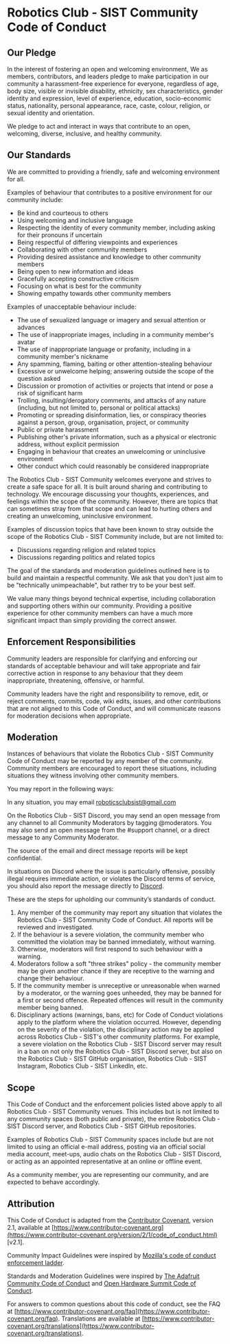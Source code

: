 # Robotics Club - SIST Community Code of Conduct

## Our Pledge

In the interest of fostering an open and welcoming environment, We as members, contributors, and leaders pledge to make participation in our community a harassment-free experience for everyone, regardless of age, body
size, visible or invisible disability, ethnicity, sex characteristics, gender
identity and expression, level of experience, education, socio-economic status,
nationality, personal appearance, race, caste, colour, religion, or sexual
identity and orientation.

We pledge to act and interact in ways that contribute to an open, welcoming,
diverse, inclusive, and healthy community.

## Our Standards

We are committed to providing a friendly, safe and welcoming environment for
all.

Examples of behaviour that contributes to a positive environment for our
community include:

- Be kind and courteous to others
- Using welcoming and inclusive language
- Respecting the identity of every community member, including asking for their
    pronouns if uncertain
- Being respectful of differing viewpoints and experiences
- Collaborating with other community members
- Providing desired assistance and knowledge to other community members
- Being open to new information and ideas
- Gracefully accepting constructive criticism
- Focusing on what is best for the community
- Showing empathy towards other community members

Examples of unacceptable behaviour include:

- The use of sexualized language or imagery and sexual attention or advances
- The use of inappropriate images, including in a community member's avatar
- The use of inappropriate language or profanity, including in a community member's nickname
- Any spamming, flaming, baiting or other attention-stealing behaviour
- Excessive or unwelcome helping; answering outside the scope of the question
    asked
- Discussion or promotion of activities or projects that intend or pose a risk of
    significant harm
- Trolling, insulting/derogatory comments, and attacks of any nature (including,
    but not limited to, personal or political attacks)
- Promoting or spreading disinformation, lies, or conspiracy theories against
    a person, group, organisation, project, or community
- Public or private harassment
- Publishing other's private information, such as a physical or electronic
    address, without explicit permission
- Engaging in behaviour that creates an unwelcoming or uninclusive environment
- Other conduct which could reasonably be considered inappropriate

The Robotics Club - SIST Community welcomes everyone and strives to create a safe space for all. It is built around sharing and contributing to technology. We encourage discussing your thoughts, experiences, and feelings within the scope of the community. However, there are topics that can sometimes stray from that scope and can lead to hurting others and creating an unwelcoming, uninclusive environment.

Examples of discussion topics that have been known to stray outside the scope of the Robotics Club - SIST Community include, but are not limited to:

- Discussions regarding religion and related topics
- Discussions regarding politics and related topics

The goal of the standards and moderation guidelines outlined here is to build
and maintain a respectful community. We ask that you don’t just aim to be
"technically unimpeachable", but rather try to be your best self.

We value many things beyond technical expertise, including collaboration and
supporting others within our community. Providing a positive experience for
other community members can have a much more significant impact than simply
providing the correct answer.

## Enforcement Responsibilities

Community leaders are responsible for clarifying and enforcing our standards of
acceptable behaviour and will take appropriate and fair corrective action in
response to any behaviour that they deem inappropriate, threatening, offensive,
or harmful.

Community leaders have the right and responsibility to remove, edit, or reject
comments, commits, code, wiki edits, issues, and other contributions that are
not aligned to this Code of Conduct, and will communicate reasons for moderation
decisions when appropriate.

## Moderation

Instances of behaviours that violate the Robotics Club - SIST Community Code of Conduct
may be reported by any member of the community. Community members are
encouraged to report these situations, including situations they witness
involving other community members.

You may report in the following ways:

In any situation, you may email roboticsclubsist@gmail.com

On the Robotics Club - SIST Discord, you may send an open message from any channel
to all Community Moderators by tagging @moderators. You may
also send an open message from the #support channel, or a
direct message to any Community Moderator.

The source of the email and direct message reports will be kept confidential.

In situations on Discord where the issue is particularly offensive, possibly
illegal requires immediate action, or violates the Discord terms of service,
you should also report the message directly to [Discord](https://discord.com/safety).

These are the steps for upholding our community’s standards of conduct.

1. Any member of the community may report any situation that violates the
   Robotics Club - SIST Community Code of Conduct. All reports will be reviewed and
   investigated.
2. If the behaviour is a severe violation, the community member who
   committed the violation may be banned immediately, without warning.
3. Otherwise, moderators will first respond to such behaviour with a warning.
4. Moderators follow a soft "three strikes" policy - the community member may
   be given another chance if they are receptive to the warning and change their
   behaviour.
5. If the community member is unreceptive or unreasonable when warned by a
   moderator, or the warning goes unheeded, they may be banned for a first or
   second offence. Repeated offences will result in the community member being
   banned.
6. Disciplinary actions (warnings, bans, etc) for Code of Conduct violations apply
   to the platform where the violation occurred. However, depending on the severity
   of the violation, the disciplinary action may be applied across Robotics Club - SIST's other
   community platforms. For example, a severe violation on the Robotics Club - SIST Discord
   server may result in a ban on not only the Robotics Club - SIST Discord server, but also on
   the Robotics Club - SIST GitHub organisation, Robotics Club - SIST Instagram, Robotics Club - SIST LinkedIn, etc.

## Scope

This Code of Conduct and the enforcement policies listed above apply to all
Robotics Club - SIST Community venues. This includes but is not limited to any community
spaces (both public and private), the entire Robotics Club - SIST Discord server, and
Robotics Club - SIST GitHub repositories.

Examples of Robotics Club - SIST Community spaces include but are not limited to using an official e-mail address, posting via an official social media account, meet-ups, audio chats on the Robotics Club - SIST Discord, or acting as an appointed representative at an online or offline event.

As a community member, you are representing our community, and are expected to behave
accordingly.

## Attribution

This Code of Conduct is adapted from the [Contributor Covenant](https://www.contributor-covenant.org),
version 2.1, available at
[https://www.contributor-covenant.org](https://www.contributor-covenant.org/version/2/1/code_of_conduct.html) [v2.1].

Community Impact Guidelines were inspired by
[Mozilla's code of conduct enforcement ladder](https://github.com/mozilla/diversity).

Standards and Moderation Guidelines were inspired by [The Adafruit Community Code of Conduct](https://github.com/adafruit/Adafruit_Community_Code_of_Conduct/blob/main/code-of-conduct.md) and [Open Hardware Summit Code of Conduct](https://2020.oshwa.org/code-of-conduct/).

For answers to common questions about this code of conduct, see the FAQ at
[https://www.contributor-covenant.org/faq](https://www.contributor-covenant.org/faq). Translations are available at
[https://www.contributor-covenant.org/translations](https://www.contributor-covenant.org/translations).
